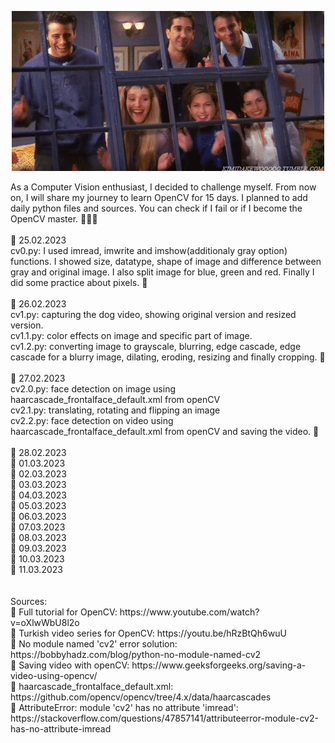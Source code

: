 <p align="center">
  <img src="gif0.gif" alt="animated" />
</p>
As a Computer Vision enthusiast, I decided to challenge myself. From now on, I will share my journey to learn OpenCV for 15 days. I planned to add daily python files and sources. You can check if I fail or if I become the OpenCV master. 👩🏻‍💻
<br><br>
📌 25.02.2023 <br> 
cv0.py: I used imread, imwrite and imshow(additionaly gray option) functions. I showed size, datatype, shape of image and difference between gray and original image. I also split image for blue, green and red. Finally I did some practice about pixels. 🥳<br><br>
📌 26.02.2023 <br> 
cv1.py: capturing the dog video, showing original version and resized version.<br>
cv1.1.py: color effects on image and specific part of image.<br>
cv1.2.py: converting image to grayscale, blurring, edge cascade, edge cascade for a blurry image, dilating, eroding, resizing and finally cropping. 🥳<br><br>
📌 27.02.2023 <br>
cv2.0.py: face detection on image using haarcascade_frontalface_default.xml from openCV<br>
cv2.1.py: translating, rotating and flipping an image <br>
cv2.2.py: face detection on video using haarcascade_frontalface_default.xml from openCV and saving the video. 🥳<br><br>
📌 28.02.2023<br>
📌 01.03.2023<br>
📌 02.03.2023<br>
📌 03.03.2023<br>
📌 04.03.2023<br>
📌 05.03.2023<br>
📌 06.03.2023<br>
📌 07.03.2023<br>
📌 08.03.2023<br>
📌 09.03.2023<br>
📌 10.03.2023<br>
📌 11.03.2023<br>
<br><br>Sources:<br>
🐝 Full tutorial for OpenCV: https://www.youtube.com/watch?v=oXlwWbU8l2o <br>
🐝 Turkish video series for OpenCV: https://youtu.be/hRzBtQh6wuU <br>
🐝 No module named 'cv2' error solution: https://bobbyhadz.com/blog/python-no-module-named-cv2 <br>
🐝 Saving video with openCV: https://www.geeksforgeeks.org/saving-a-video-using-opencv/ <br>
🐝 haarcascade_frontalface_default.xml: https://github.com/opencv/opencv/tree/4.x/data/haarcascades <br>
🐝 AttributeError: module 'cv2' has no attribute 'imread': https://stackoverflow.com/questions/47857141/attributeerror-module-cv2-has-no-attribute-imread
